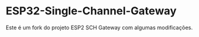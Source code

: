 # ESP32-Single-Channel-Gateway
Este é um fork do projeto ESP2 SCH Gateway com algumas modificações.
